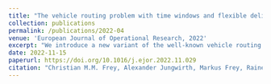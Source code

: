 ```yaml
---
title: "The vehicle routing problem with time windows and flexible delivery locations"
collection: publications
permalink: /publications/2022-04
venue: 'European Journal of Operational Research, 2022'
excerpt: "We introduce a new variant of the well-known vehicle routing problem (VRP): the VRP with time windows and flexible delivery locations (VRPTW-FL). Generally, in the VRP each customer is served in one fixed service location. However, in the VRPTW-FL each customer is served in one of a set of potential service locations, each of which has a certain capacity. From a practical point of view, the VRPTW-FL is highly relevant due to its numerous applications, e.g. parcel delivery, routing with limited parking space, and hospital-wide scheduling of physical therapists. Theoretically, the VRPTW-FL is challenging to solve due to the limited location capacities. When serving a customer, location availability must be ensured at every time. To solve this problem, we present a mathematical model and a tailored hybrid adaptive large neighborhood search. Our heuristic makes use of an innovative backtracking approach during the construction phase to alter unsatisfactory decisions at an early stage. In the meta-heuristic phase, we employ novel neighborhoods and dynamic updates of the objective violation weights. For our computational analysis, we use hospital data to evaluate the utility of flexible delivery locations and various cost functions. Our algorithmic features improve the solution quality considerably."
date: 2022-11-15
paperurl: https://doi.org/10.1016/j.ejor.2022.11.029
citation: "Christian M.M. Frey, Alexander Jungwirth, Markus Frey, Rainer Kolisch, The vehicle routing problem with time windows and flexible delivery locations, European Journal of Operational Research, 2022<br/>"
---
```



